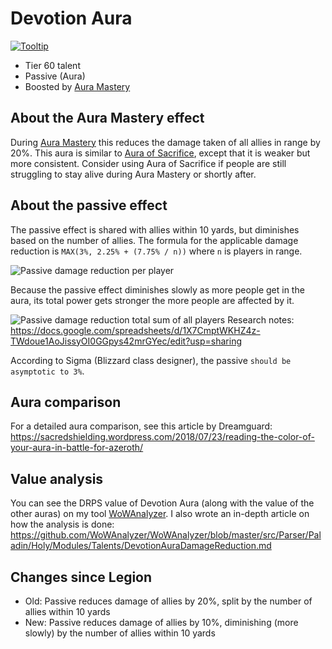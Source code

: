 # Devotion Aura

[![Tooltip](https://user-images.githubusercontent.com/4565223/43018363-bc61c862-8c59-11e8-80fc-77938dfe1740.png)](https://beta.wowdb.com/spells/183425-devotion-aura)

- Tier 60 talent
- Passive (Aura)
- Boosted by [Aura Mastery](../../AuraMastery.md)

## About the Aura Mastery effect

During [Aura Mastery](../../AuraMastery.md) this reduces the damage taken of all allies in range by 20%. This aura is similar to [Aura of Sacrifice](./AuraOfSacrifice.md), except that it is weaker but more consistent. Consider using Aura of Sacrifice if people are still struggling to stay alive during Aura Mastery or shortly after.

## About the passive effect

The passive effect is shared with allies within 10 yards, but diminishes based on the number of allies. The formula for the applicable damage reduction is `MAX(3%, 2.25% + (7.75% / n))` where `n` is players in range.

![Passive damage reduction per player](https://user-images.githubusercontent.com/4565223/43329795-b427ddf4-91c1-11e8-99a1-10de8c026cc8.png)

Because the passive effect diminishes slowly as more people get in the aura, its total power gets stronger the more people are affected by it.

![Passive damage reduction total sum of all players](https://user-images.githubusercontent.com/4565223/43329796-b44026b6-91c1-11e8-879e-22b1ee875c94.png)
Research notes: https://docs.google.com/spreadsheets/d/1X7CmptWKHZ4z-TWdoue1AoJissyOI0GGpys42mrGYec/edit?usp=sharing

According to Sigma (Blizzard class designer), the passive `should be asymptotic to 3%`.

## Aura comparison

For a detailed aura comparison, see this article by Dreamguard:
https://sacredshielding.wordpress.com/2018/07/23/reading-the-color-of-your-aura-in-battle-for-azeroth/

## Value analysis

You can see the DRPS value of Devotion Aura (along with the value of the other auras) on my tool [WoWAnalyzer](https://wowanalyzer.com). I also wrote an in-depth article on how the analysis is done: https://github.com/WoWAnalyzer/WoWAnalyzer/blob/master/src/Parser/Paladin/Holy/Modules/Talents/DevotionAuraDamageReduction.md

## Changes since Legion

- Old: Passive reduces damage of allies by 20%, split by the number of allies within 10 yards 
- New: Passive reduces damage of allies by 10%, diminishing (more slowly) by the number of allies within 10 yards
